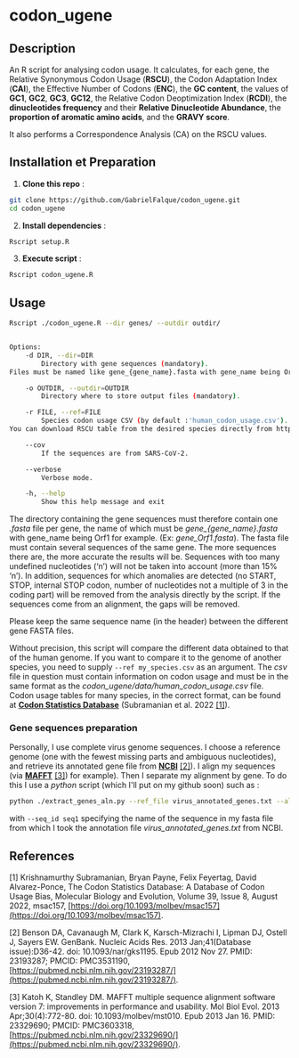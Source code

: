 # codon_ugene

## Description
An R script for analysing codon usage. It calculates, for each gene, the Relative Synonymous Codon Usage (**RSCU**), the Codon Adaptation Index (**CAI**), the Effective Number of Codons (**ENC**), the **GC content**, the values of **GC1**, **GC2**, **GC3**, **GC12**, the Relative Codon Deoptimization Index (**RCDI**), the **dinucleotides frequency** and their **Relative Dinucleotide Abundance**, the **proportion of aromatic amino acids**, and the **GRAVY score**.

It also performs a Correspondence Analysis (CA) on the RSCU values.

## Installation et Preparation
1. **Clone this repo** :
```bash
git clone https://github.com/GabrielFalque/codon_ugene.git
cd codon_ugene
```
   
2. **Install dependencies** :
```bash
Rscript setup.R
```

3. **Execute script** :
```bash
Rscript codon_ugene.R
```

## Usage
```bash
Rscript ./codon_ugene.R --dir genes/ --outdir outdir/


Options:
	-d DIR, --dir=DIR
		Directory with gene sequences (mandatory).
Files must be named like gene_{gene_name}.fasta with gene_name being Orf1 for example. (Ex : gene_Orf1.fasta

	-o OUTDIR, --outdir=OUTDIR
		Directory where to store output files (mandatory).

	-r FILE, --ref=FILE
		Species codon usage CSV (by default :'human_codon_usage.csv'). 
You can download RSCU table from the desired species directly from http://codonstatsdb.unr.edu/index.html.

	--cov
		If the sequences are from SARS-CoV-2.

	--verbose
		Verbose mode.

	-h, --help
		Show this help message and exit
```
The directory containing the gene sequences must therefore contain one *.fasta* file per gene, the name of which must be *gene_{gene_name}.fasta* with gene_name being Orf1 for example. (Ex: *gene_Orf1.fasta*). The fasta file must contain several sequences of the same gene. The more sequences there are, the more accurate the results will be. Sequences with too many undefined nucleotides (‘n’) will not be taken into account (more than 15% ‘n’). In addition, sequences for which anomalies are detected (no START, STOP, internal STOP codon, number of nucleotides not a multiple of 3 in the coding part) will be removed from the analysis directly by the script. If the sequences come from an alignment, the gaps will be removed.

Please keep the same sequence name (in the header) between the different gene FASTA files.

Without precision, this script will compare the different data obtained to that of the human genome. If you want to compare it to the genome of another species, you need to supply `--ref my_species.csv` as an argument. The *csv* file in question must contain information on codon usage and must be in the same format as the *codon_ugene/data/human_codon_usage.csv* file. Codon usage tables for many species, in the correct format, can be found at __[Codon Statistics Database](http://codonstatsdb.unr.edu/index.html)__ (Subramanian et al. 2022 [[1]](#1)).

### Gene sequences preparation

Personally, I use complete virus genome sequences. I choose a reference genome (one with the fewest missing parts and ambiguous nucleotides), and retrieve its annotated gene file from __[NCBI](https://www.ncbi.nlm.nih.gov/)__ [[2]](#2)). I align my sequences (via __[MAFFT](https://mafft.cbrc.jp/alignment/server/index.html)__ [[3]](#3)) for example). Then I separate my alignment by gene. To do this I use a *python* script (which I'll put on my github soon) such as :
```bash
python ./extract_genes_aln.py --ref_file virus_annotated_genes.txt --aligned_file complete_genome_sequences.mafft.fasta --seq_id seq1 --output_directory my/results/
```
with `--seq_id seq1` specifying the name of the sequence in my fasta file from which I took the annotation file *virus_annotated_genes.txt* from NCBI.

## References
<a id="1">[1]</a> 
Krishnamurthy Subramanian, Bryan Payne, Felix Feyertag, David Alvarez-Ponce, The Codon Statistics Database: A Database of Codon Usage Bias, Molecular Biology and Evolution, Volume 39, Issue 8, August 2022, msac157, [https://doi.org/10.1093/molbev/msac157](https://doi.org/10.1093/molbev/msac157). 

<a id="2">[2]</a> 
Benson DA, Cavanaugh M, Clark K, Karsch-Mizrachi I, Lipman DJ, Ostell J, Sayers EW. GenBank. Nucleic Acids Res. 2013 Jan;41(Database issue):D36-42. doi: 10.1093/nar/gks1195. Epub 2012 Nov 27. PMID: 23193287; PMCID: PMC3531190, [https://pubmed.ncbi.nlm.nih.gov/23193287/](https://pubmed.ncbi.nlm.nih.gov/23193287/). 

<a id="3">[3]</a> 
Katoh K, Standley DM. MAFFT multiple sequence alignment software version 7: improvements in performance and usability. Mol Biol Evol. 2013 Apr;30(4):772-80. doi: 10.1093/molbev/mst010. Epub 2013 Jan 16. PMID: 23329690; PMCID: PMC3603318, [https://pubmed.ncbi.nlm.nih.gov/23329690/](https://pubmed.ncbi.nlm.nih.gov/23329690/). 
